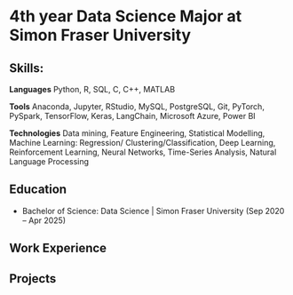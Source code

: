 # 4th year Data Science Major at Simon Fraser University

## Skills:
**Languages**
Python, R, SQL, C, C++, MATLAB

**Tools**
Anaconda, Jupyter, RStudio, MySQL, PostgreSQL, Git, PyTorch, PySpark, TensorFlow, Keras, LangChain, Microsoft Azure, Power BI

**Technologies**
Data mining, Feature Engineering, Statistical Modelling, Machine Learning: Regression/ Clustering/Classification, Deep Learning, Reinforcement Learning, Neural Networks, Time-Series Analysis, Natural Language Processing

## Education
- Bachelor of Science: Data Science | Simon Fraser University (Sep 2020 – Apr 2025)

## Work Experience

## Projects
